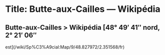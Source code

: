 # Title: Butte-aux-Cailles — Wikipédia

## Butte-aux-Cailles > Wikipédia [48° 49′ 41″ nord, 2° 21′ 06″
est](/wiki/Sp%C3%A9cial:Map/9/48.827972/2.351568/fr)

